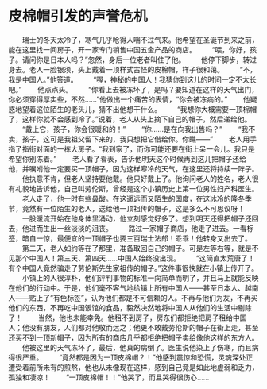 # 皮棉帽引发的声誉危机
　　瑞士的冬天太冷了，寒气几乎呛得人喘不过气来。他希望在圣诞节到来之前，能在这里找一间房子，开一家专门销售中国五金产品的商店。 
　　“喂，你好，孩子。请问你是日本人吗？”忽然，身后一位老者叫住了他。 
　　他停下脚步，转过身去。老人一脸银须，头上戴着一顶样式古怪的皮棉帽，样子很和蔼。 
　　“不，我是中国人。”他答道。 
　　“喔，神秘的中国人！我猜你到这儿的时间一定不太长吧。” 
　　他点点头。 
　　“你看上去被冻坏了，是吗？要知道在这样的天气出门，你必须穿得厚实些，不然……”他做出一个痛苦的表情，“你会被冻病的。” 
　　他疑惑地望着这位陌生的老头儿，猜不出他想干什么。 
　　“我想你大概需要一顶棉帽了，这样你就不会感到冷了。”说着，老人从头上摘下自己的帽子，然后递给他。 
　　“戴上它，孩子，你会很暖和的！” 
　　“你……是在向我出售吗？” 
　　“我不卖，孩子，这可是我祖父留下来的，我只想把它借给你。你瞧——” 
　　老人用手指了指街对面的一栋大房子。“我到家了，而你可能还要在街上呆一会儿。我只是希望你别冻着。” 
　　老人看了看表，告诉他明天这个时候再到这儿把帽子还给他，并嘱咐他一定要买一顶帽子，因为这样寒冷的天气，在这里还将持续一阵子。 
　　他执意不肯，但老人坚持要他戴。他只好戴上了。他询问老人的姓名，老人很有礼貌地告诉他，自己叫劳伦斯，曾经是这个小镇历史上第一位男性妇产科医生。 
　　老人走了，他一时有些鼻酸。在这遥远而又陌生的国度，在这冰冷的隆冬季节，竟然有一位陌生的老人，送给他一顶祖传的帽子，这是多么不可思议呀！ 
　　一股暖流开始在他身体里涌动，他立刻感觉好多了。想到明天还得把帽子还回去，他进而生出一丝淡淡的沮丧。 
　　路过一家帽子商店，他走了进去。一看标签，暗自一惊，最便宜的一顶帽子也要三百瑞士法郎！乖乖！他转身又出去了。 
　　第二天，老人如约等在了那里，准备取回自己的帽子。可是左等右等，就是不见那个中国人！第三天、第四天……中国人始终没出现。 
　　“这简直太荒唐了！有个中国人竟然骗走了劳伦斯先生家祖传的帽子。”这件事很快就在小镇上传开了。 
　　小镇上的人很淳朴，他们评判事物的标准一向简单而明了，并且马上就能反映在他们的行动中。于是，他们毫不客气地给镇上所有中国人——甚至日本人、越南人——贴上了“有色标签”，认为他们都是不可信赖的人。不再与他们为友，不再买他们的东西，不再吃中国饭馆的食品，毅然决然地将中国人从他们的生活中剔除了！ 
　　当然，他也未能幸免。他租不到房子，房东们都拒绝把房子租给中国人；他没有朋友，人们都对他敬而远之；他更不敢戴劳伦斯的帽子在街上走，甚至还买不到一顶新帽子，因为所有的商店几乎都拒绝把帽子卖给像他这样的东方人。 
　　他被这里的天气冻坏了，最后，他真的病倒了。医生说他染上了伤寒，而且病得很严重。 
　　“竟然都是因为一顶皮棉帽？！”他感到震惊和恐慌，灵魂深处正遭受着前所未有的煎熬，他也从未像现在这样，感到自己竟是如此地虚弱和乏力，孤独和凄凉！ 
　　“一顶皮棉帽！！”他哭了，而且哭得很伤心……
 